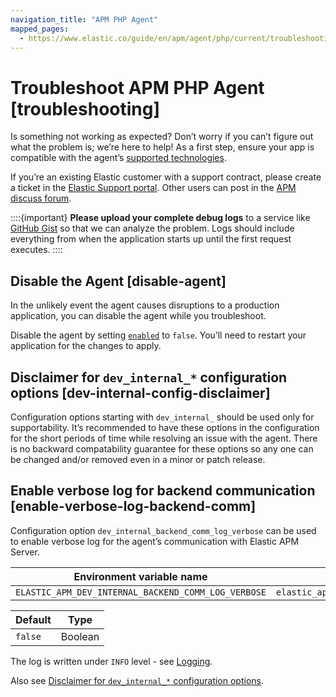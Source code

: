 ```yaml
---
navigation_title: "APM PHP Agent"
mapped_pages:
  - https://www.elastic.co/guide/en/apm/agent/php/current/troubleshooting.html
---
```


# Troubleshoot APM PHP Agent [troubleshooting]

Is something not working as expected? Don’t worry if you can’t figure out what the problem is; we’re here to help! As a first step, ensure your app is compatible with the agent’s [supported technologies](asciidocalypse://docs/apm-agent-php/docs/reference/ingestion-tools/apm-agent-php/supported-technologies.md).

If you’re an existing Elastic customer with a support contract, please create a ticket in the [Elastic Support portal](https://support.elastic.co/customers/s/login/). Other users can post in the [APM discuss forum](https://discuss.elastic.co/c/apm).

::::{important} 
**Please upload your complete debug logs** to a service like [GitHub Gist](https://gist.github.com) so that we can analyze the problem. Logs should include everything from when the application starts up until the first request executes.
::::



## Disable the Agent [disable-agent] 

In the unlikely event the agent causes disruptions to a production application, you can disable the agent while you troubleshoot.

Disable the agent by setting [`enabled`](asciidocalypse://docs/apm-agent-php/docs/reference/ingestion-tools/apm-agent-php/configuration-reference.md#config-enabled) to `false`. You’ll need to restart your application for the changes to apply.


## Disclaimer for `dev_internal_*` configuration options [dev-internal-config-disclaimer] 

Configuration options starting with `dev_internal_` should be used only for supportability. It’s recommended to have these options in the configuration for the short periods of time while resolving an issue with the agent. There is no backward compatability guarantee for these options so any one can be changed and/or removed even in a minor or patch release.


## Enable verbose log for backend communication [enable-verbose-log-backend-comm] 

Configuration option `dev_internal_backend_comm_log_verbose` can be used to enable verbose log for the agent’s communication with Elastic APM Server.

| Environment variable name | Option name in `php.ini` |
| --- | --- |
| `ELASTIC_APM_DEV_INTERNAL_BACKEND_COMM_LOG_VERBOSE` | `elastic_apm.dev_internal_backend_comm_log_verbose` |

| Default | Type |
| --- | --- |
| `false` | Boolean |

The log is written under `INFO` level - see [Logging](asciidocalypse://docs/apm-agent-php/docs/reference/ingestion-tools/apm-agent-php/configuration.md#configure-logging).

Also see [Disclaimer for `dev_internal_*` configuration options](#dev-internal-config-disclaimer).



